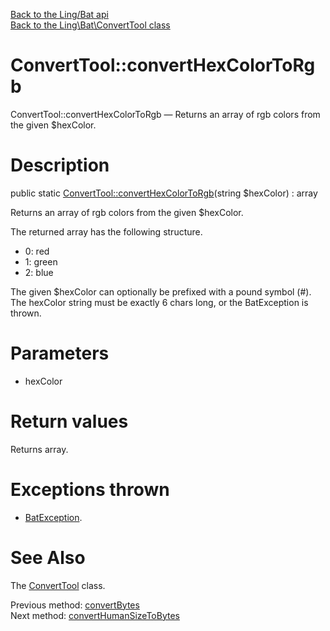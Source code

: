 [Back to the Ling/Bat api](https://github.com/lingtalfi/Bat/blob/master/doc/api/Ling/Bat.md)<br>
[Back to the Ling\Bat\ConvertTool class](https://github.com/lingtalfi/Bat/blob/master/doc/api/Ling/Bat/ConvertTool.md)


ConvertTool::convertHexColorToRgb
================



ConvertTool::convertHexColorToRgb — Returns an array of rgb colors from the given $hexColor.




Description
================


public static [ConvertTool::convertHexColorToRgb](https://github.com/lingtalfi/Bat/blob/master/doc/api/Ling/Bat/ConvertTool/convertHexColorToRgb.md)(string $hexColor) : array




Returns an array of rgb colors from the given $hexColor.

The returned array has the following structure.
- 0: red
- 1: green
- 2: blue

The given $hexColor can optionally be prefixed with a pound symbol (#).
The hexColor string must be exactly 6 chars long, or the BatException is thrown.




Parameters
================


- hexColor

    


Return values
================

Returns array.


Exceptions thrown
================

- [BatException](https://github.com/lingtalfi/Bat/blob/master/doc/api/Ling/Bat/Exception/BatException.md).&nbsp;







See Also
================

The [ConvertTool](https://github.com/lingtalfi/Bat/blob/master/doc/api/Ling/Bat/ConvertTool.md) class.

Previous method: [convertBytes](https://github.com/lingtalfi/Bat/blob/master/doc/api/Ling/Bat/ConvertTool/convertBytes.md)<br>Next method: [convertHumanSizeToBytes](https://github.com/lingtalfi/Bat/blob/master/doc/api/Ling/Bat/ConvertTool/convertHumanSizeToBytes.md)<br>

